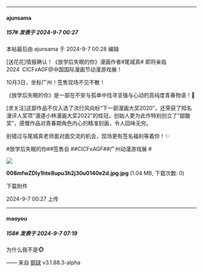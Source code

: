 ﻿
*****

####  ajunsama  
##### 157#       发表于 2024-9-7 00:27

 本帖最后由 ajunsama 于 2024-9-7 00:28 编辑 

[送花花]情报确认！《放学后失眠的你》漫画作者#尾城真# 即将亲临2024  CICFxAGF@中国国际漫画节动漫游戏展！

10月3日，坐标广州！签售现场不见不散！

《放学后失眠的你》是一部在不安与孤单中找寻坚强与心动的高纯度青春物语！🌙

[求关注]这部作品不仅入选了流行风向标“下一部漫画大奖2020”，还荣获了知名漫评人奖项“漫道小林漫画大奖2022”的桂冠，创始人更为此作特别创立了“甜酸奖”，感慨作品对青春期角色内心的精准刻画，令人回味无穷。

别错过与尾城真老师面对面交流的机会，现场更有签名福利等着你！✨

#放学后失眠的你##签售会 ##CICFxAGF##广州动漫游戏展 #

<img src="https://img.saraba1st.com/forum/202409/07/002733t25ql2ee1t75qkk1.jpg" referrerpolicy="no-referrer">

<strong>008mfwZDly1hte8upu3h2j30u0140e2d.jpg.jpg</strong> (1.04 MB, 下载次数: 0)

下载附件

2024-9-7 00:27 上传


*****

####  maoyou  
##### 158#       发表于 2024-9-7 07:19

为什么我不是🐵

—— 来自 [鹅球](https://www.pgyer.com/xfPejhuq) v3.1.88.3-alpha

